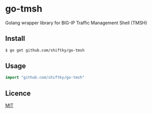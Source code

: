 # go-tmsh

Golang wrapper library for BIG-IP Traffic Management Shell (TMSH)

## Install

```bash
$ go get github.com/shiftky/go-tmsh
```

## Usage

```go
import "github.com/shiftky/go-tmsh"
```

## Licence

[MIT](https://github.com/shiftky/go-tmsh/blob/master/LICENSE)
